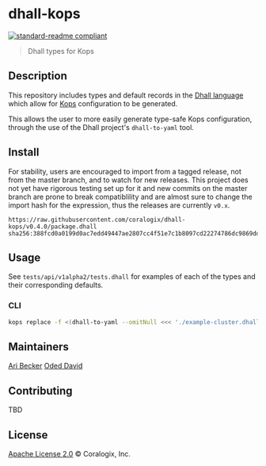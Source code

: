 # dhall-kops
[![standard-readme compliant](https://img.shields.io/badge/readme%20style-standard-brightgreen.svg?style=flat-square)](https://github.com/RichardLitt/standard-readme)

> Dhall types for Kops

## Description

This repository includes types and default records in the [Dhall language](https://github.com/dhall-lang/dhall-lang) which allow for [Kops](https://github.com/kubernetes/kops) configuration to be generated.

This allows the user to more easily generate type-safe Kops configuration, through the use of the Dhall project's `dhall-to-yaml` tool.

## Install
For stability, users are encouraged to import from a tagged release, not from the master branch, and to watch for new releases. This project does not yet have rigorous testing set up for it and new commits on the master branch are prone to break compatiblility and are almost sure to change the import hash for the expression, thus the releases are currently `v0.x`.
```
https://raw.githubusercontent.com/coralogix/dhall-kops/v0.4.0/package.dhall sha256:388fcd0a0199d0ac7edd49447ae2807cc4f51e7c1b8097cd22274786dc9869dd
```

## Usage
See `tests/api/v1alpha2/tests.dhall` for examples of each of the types and their corresponding defaults.

### CLI
```bash
kops replace -f <(dhall-to-yaml --omitNull <<< './example-cluster.dhall')
```

## Maintainers
[Ari Becker](https://github.com/ari-becker)
[Oded David](https://github.com/oded-dd)

## Contributing
TBD

## License
[Apache License 2.0](https://www.apache.org/licenses/LICENSE-2.0) © Coralogix, Inc.
